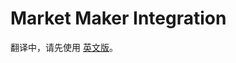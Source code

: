 # Market Maker Integration

翻译中，请先使用 [英文版](https://docs.pancakeswap.finance/products/pancakeswap-exchange/market-maker-integration)。
